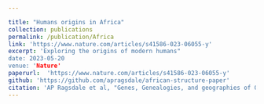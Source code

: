 ```yaml
---

title: "Humans origins in Africa"
collection: publications
permalink: /publication/Africa
link: 'https://www.nature.com/articles/s41586-023-06055-y'
excerpt: 'Exploring the origins of modern humans"
date: 2023-05-20
venue: 'Nature'
paperurl:  'https://www.nature.com/articles/s41586-023-06055-y'
github: 'https://github.com/apragsdale/african-structure-paper'
citation: 'AP Ragsdale et al, "Genes, Genealogies, and geographies of Quebec", Nature 617, 755 (2023)'
---
```

